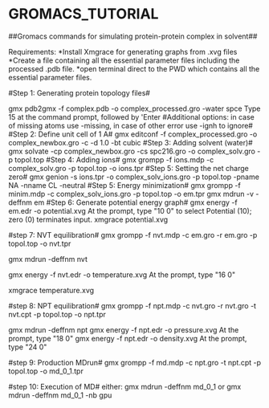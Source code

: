 # GROMACS_TUTORIAL

##Gromacs commands for simulating protein-protein complex in solvent##

Requirements:
*Install Xmgrace for generating graphs from .xvg files  
*Create a file containing all the essential parameter files including the processed .pdb file. 
*open terminal direct to the PWD which contains all the essential parameter files.

#Step 1: Generating protein topology files#

gmx pdb2gmx -f complex.pdb -o complex_processed.gro -water spce
Type 15 at the command prompt, followed by 'Enter
#Additional options: in case of missing atoms use -missing, in case of other error use -ignh to ignore#
#Step 2: Define unit cell of 1 A#
gmx editconf -f complex_processed.gro -o complex_newbox.gro -c -d 1.0 -bt cubic
#Step 3: Adding solvent (water)#
gmx solvate -cp complex_newbox.gro -cs spc216.gro -o complex_solv.gro -p topol.top
#Step 4: Adding ions#
gmx grompp -f ions.mdp -c complex_solv.gro -p topol.top -o ions.tpr
#Step 5: Setting the net charge zero#
gmx genion -s ions.tpr -o complex_solv_ions.gro -p topol.top -pname NA -nname CL -neutral
#Step 5: Energy minimization#
gmx grompp -f minim.mdp -c complex_solv_ions.gro -p topol.top -o em.tpr
gmx mdrun -v -deffnm em
#Step 6: Generate potential energy graph#
gmx energy -f em.edr -o potential.xvg
At the prompt, type "10 0" to select Potential (10); zero (0) terminates input.
xmgrace potential.xvg
 
#step 7: NVT equilibration#
gmx grompp -f nvt.mdp -c em.gro -r em.gro -p topol.top -o nvt.tpr

gmx mdrun -deffnm nvt

gmx energy -f nvt.edr -o temperature.xvg
At the prompt, type "16 0"

xmgrace temperature.xvg
 
#step 8: NPT  equilibration#
gmx grompp -f npt.mdp -c nvt.gro -r nvt.gro -t nvt.cpt -p topol.top -o npt.tpr

gmx mdrun -deffnm npt
gmx energy -f npt.edr -o pressure.xvg
At the prompt, type "18 0"
gmx energy -f npt.edr -o density.xvg
At the prompt, type "24 0"
 

#step 9: Production MDrun#
gmx grompp -f md.mdp -c npt.gro -t npt.cpt -p topol.top -o md_0_1.tpr

#step 10: Execution of MD#
either:
gmx mdrun -deffnm md_0_1
or
gmx mdrun -deffnm md_0_1 -nb gpu

